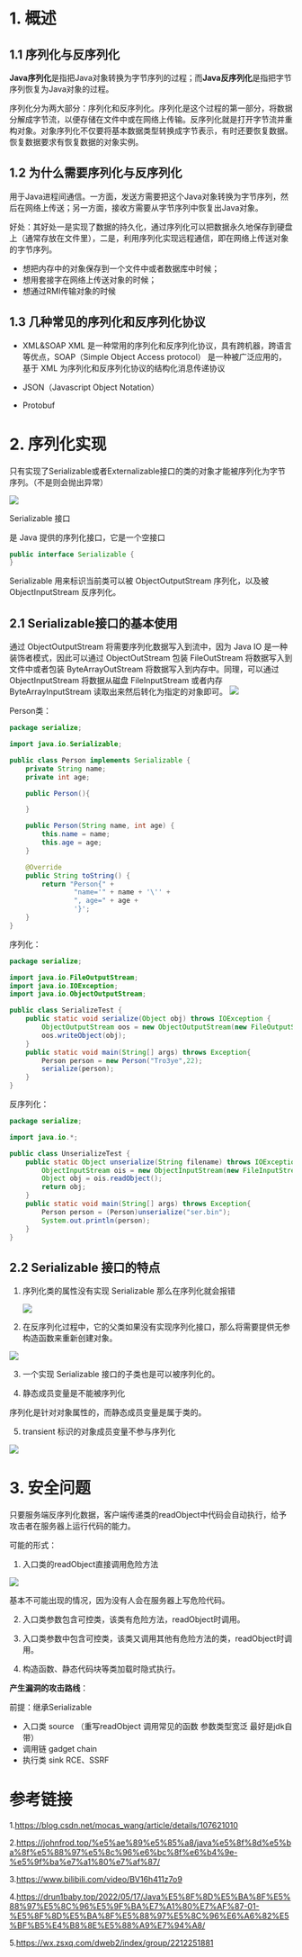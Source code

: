 # 1. 概述

## 1.1 序列化与反序列化

**Java序列化**是指把Java对象转换为字节序列的过程；而**Java反序列化**是指把字节序列恢复为Java对象的过程。

序列化分为两大部分：序列化和反序列化。序列化是这个过程的第一部分，将数据分解成字节流，以便存储在文件中或在网络上传输。反序列化就是打开字节流并重构对象。对象序列化不仅要将基本数据类型转换成字节表示，有时还要恢复数据。恢复数据要求有恢复数据的对象实例。

## 1.2 为什么需要序列化与反序列化

用于Java进程间通信。一方面，发送方需要把这个Java对象转换为字节序列，然后在网络上传送；另一方面，接收方需要从字节序列中恢复出Java对象。

好处：其好处一是实现了数据的持久化，通过序列化可以把数据永久地保存到硬盘上（通常存放在文件里），二是，利用序列化实现远程通信，即在网络上传送对象的字节序列。

- 想把内存中的对象保存到一个文件中或者数据库中时候；
- 想用套接字在网络上传送对象的时候；
- 想通过RMI传输对象的时候

## 1.3 几种常见的序列化和反序列化协议

- XML&SOAP
  XML 是一种常用的序列化和反序列化协议，具有跨机器，跨语言等优点，SOAP（Simple Object Access protocol） 是一种被广泛应用的，基于 XML 为序列化和反序列化协议的结构化消息传递协议

- JSON（Javascript Object Notation）
- Protobuf

# 2. 序列化实现

只有实现了Serializable或者Externalizable接口的类的对象才能被序列化为字节序列。（不是则会抛出异常）

![](https://picgo-1300397932.cos.ap-nanjing.myqcloud.com/picgo/20231102144634.png)

Serializable 接口

是 Java 提供的序列化接口，它是一个空接口

```java
public interface Serializable {
}
```

Serializable 用来标识当前类可以被 ObjectOutputStream 序列化，以及被 ObjectInputStream 反序列化。

## 2.1 Serializable接口的基本使用

通过 ObjectOutputStream 将需要序列化数据写入到流中，因为 Java IO 是一种装饰者模式，因此可以通过 ObjectOutStream 包装 FileOutStream 将数据写入到文件中或者包装 ByteArrayOutStream 将数据写入到内存中。同理，可以通过 ObjectInputStream 将数据从磁盘 FileInputStream 或者内存 ByteArrayInputStream 读取出来然后转化为指定的对象即可。
![](https://picgo-1300397932.cos.ap-nanjing.myqcloud.com/picgo/20231102150212.png)

Person类：

```java
package serialize;

import java.io.Serializable;

public class Person implements Serializable {
    private String name;
    private int age;

    public Person(){

    }

    public Person(String name, int age) {
        this.name = name;
        this.age = age;
    }

    @Override
    public String toString() {
        return "Person{" +
                "name='" + name + '\'' +
                ", age=" + age +
                '}';
    }
}

```

序列化：

```java
package serialize;

import java.io.FileOutputStream;
import java.io.IOException;
import java.io.ObjectOutputStream;

public class SerializeTest {
    public static void serialize(Object obj) throws IOException {
        ObjectOutputStream oos = new ObjectOutputStream(new FileOutputStream("ser.bin"));
        oos.writeObject(obj);
    }
    public static void main(String[] args) throws Exception{
        Person person = new Person("Tro3ye",22);
        serialize(person);
    }
}
```

反序列化：

```java
package serialize;

import java.io.*;

public class UnserializeTest {
    public static Object unserialize(String filename) throws IOException, ClassNotFoundException {
        ObjectInputStream ois = new ObjectInputStream(new FileInputStream("ser.bin"));
        Object obj = ois.readObject();
        return obj;
    }
    public static void main(String[] args) throws Exception{
        Person person = (Person)unserialize("ser.bin");
        System.out.println(person);
    }
}
```

## 2.2 Serializable 接口的特点

1. 序列化类的属性没有实现 Serializable 那么在序列化就会报错

   ![](https://picgo-1300397932.cos.ap-nanjing.myqcloud.com/picgo/20231102153430.png)

2. 在反序列化过程中，它的父类如果没有实现序列化接口，那么将需要提供无参构造函数来重新创建对象。

![](https://picgo-1300397932.cos.ap-nanjing.myqcloud.com/picgo/20231103113359.png)

3. 一个实现 Serializable 接口的子类也是可以被序列化的。

4. 静态成员变量是不能被序列化

序列化是针对对象属性的，而静态成员变量是属于类的。

5. transient 标识的对象成员变量不参与序列化

![](https://picgo-1300397932.cos.ap-nanjing.myqcloud.com/picgo/20231103114239.png)

# 3. 安全问题

只要服务端反序列化数据，客户端传递类的readObject中代码会自动执行，给予攻击者在服务器上运行代码的能力。

可能的形式：

1. 入口类的readObject直接调用危险方法

![](https://picgo-1300397932.cos.ap-nanjing.myqcloud.com/picgo/20231103120855.png)

基本不可能出现的情况，因为没有人会在服务器上写危险代码。

2. 入口类参数包含可控类，该类有危险方法，readObject时调用。
3. 入口类参数中包含可控类，该类又调用其他有危险方法的类，readObject时调用。

4. 构造函数、静态代码块等类加载时隐式执行。

**产生漏洞的攻击路线**：

前提：继承Serializable

- 入口类 source （重写readObject 调用常见的函数 参数类型宽泛 最好是jdk自带）
- 调用链 gadget chain
- 执行类 sink RCE、SSRF





















# 参考链接

1.https://blog.csdn.net/mocas_wang/article/details/107621010

2.https://johnfrod.top/%e5%ae%89%e5%85%a8/java%e5%8f%8d%e5%ba%8f%e5%88%97%e5%8c%96%e6%bc%8f%e6%b4%9e-%e5%9f%ba%e7%a1%80%e7%af%87/

3.https://www.bilibili.com/video/BV16h411z7o9

4.https://drun1baby.top/2022/05/17/Java%E5%8F%8D%E5%BA%8F%E5%88%97%E5%8C%96%E5%9F%BA%E7%A1%80%E7%AF%87-01-%E5%8F%8D%E5%BA%8F%E5%88%97%E5%8C%96%E6%A6%82%E5%BF%B5%E4%B8%8E%E5%88%A9%E7%94%A8/

5.https://wx.zsxq.com/dweb2/index/group/2212251881